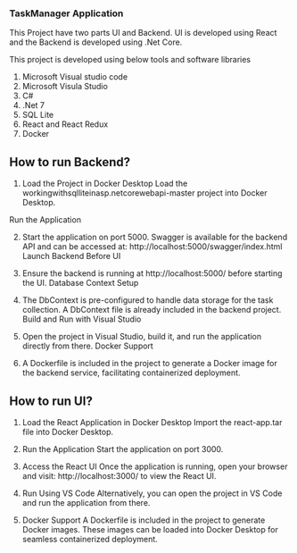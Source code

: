### **TaskManager Application**

This Project have two parts UI and Backend. UI is developed using React and the Backend is developed using .Net Core.

This project is developed using below tools and software libraries

1. Microsoft Visual studio code
2. Microsoft Visula Studio 
3. C#
4. .Net 7
5. SQL Lite
6. React and React Redux
7. Docker


## How to run Backend?

1. Load the Project in Docker Desktop
Load the workingwithsqlliteinasp.netcorewebapi-master project into Docker Desktop.

Run the Application

2. Start the application on port 5000.
Swagger is available for the backend API and can be accessed at:
http://localhost:5000/swagger/index.html
Launch Backend Before UI

3. Ensure the backend is running at http://localhost:5000/ before starting the UI.
Database Context Setup

4. The DbContext is pre-configured to handle data storage for the task collection.
A DbContext file is already included in the backend project.
Build and Run with Visual Studio

5. Open the project in Visual Studio, build it, and run the application directly from there.
Docker Support

6. A Dockerfile is included in the project to generate a Docker image for the backend service, facilitating containerized deployment.

## How to run UI?

1. Load the React Application in Docker Desktop
Import the react-app.tar file into Docker Desktop.

2. Run the Application
Start the application on port 3000.

3. Access the React UI
Once the application is running, open your browser and visit:
http://localhost:3000/ to view the React UI.

4. Run Using VS Code
Alternatively, you can open the project in VS Code and run the application from there.

5. Docker Support
A Dockerfile is included in the project to generate Docker images. These images can be loaded into Docker Desktop for seamless containerized deployment.


 
